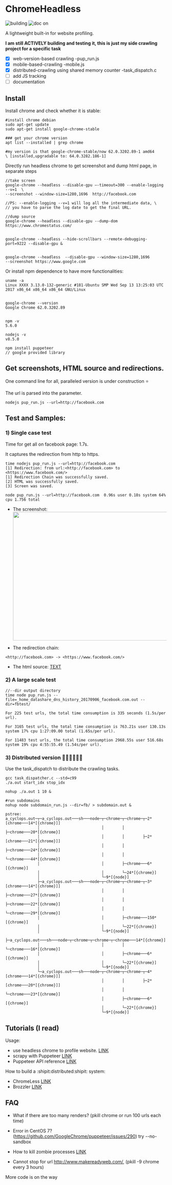 # ChromeHeadless

<p align="left">
<img src="https://ci.pytorch.org/jenkins/job/pytorch-builds/job/pytorch-win-ws2016-cuda9-cudnn7-py3-trigger/badge/icon" alt="building">

<img src="https://img.shields.io/readthedocs/pip.svg" alt="doc on">
</p>
A lightweight built-in for website profiling.


**I am still ACTIVELY building and testing it, this is just my side crawling project for a specific task**

- [x] web-version-based crawling -pup_run.js
- [x] mobile-based-crawling -mobile.js
- [x] distributed-crawling using shared memory counter -task_dispatch.c
- [ ] add JS tracking
- [ ] documentation

## Install

Install chrome and check whether it is stable:

```
#install chrome debian
sudo apt-get update
sudo apt-get install google-chrome-stable

### get your chrome version
apt list --installed | grep chrome

#my version is that google-chrome-stable/now 62.0.3202.89-1 amd64
\ [installed,upgradable to: 64.0.3282.186-1]

```

Directly run headless chrome to get screenshot and dump html page, in separate steps

```
//take screen
google-chrome --headless --disable-gpu —-timeout=300 --enable-logging --v=1  \
--screenshot --window-size=1280,1696  http://facebook.com

//PS: --enable-logging --v=1 will log all the intermediate data, \
// you have to parse the log date to get the final URL.

//dump source
google-chrome --headless --disable-gpu --dump-dom https://www.chromestatus.com/


google-chrome --headless --hide-scrollbars --remote-debugging-port=9222 --disable-gpu &


google-chrome --headless  --disable-gpu --window-size=1280,1696
--screenshot https://www.google.com

```

Or install npm dependence to have more functionalities:
```
uname -a
Linux XXXX 3.13.0-132-generic #181-Ubuntu SMP Wed Sep 13 13:25:03 UTC 2017 x86_64 x86_64 x86_64 GNU/Linux


google-chrome --version
Google Chrome 62.0.3202.89


npm -v
5.6.0

nodejs -v
v8.5.0

npm install puppeteer
// google provided library
```

## Get screenshots, HTML source and redirections.

One command line for all, paralleled version is under construction :star:

The url is parsed into the parameter.

```
nodejs pup_run.js --url=http://facebook.com
```

## Test and Samples:

### 1) Single case test

Time for get all on facebook page: 1.7s.

It captures the redirection from http to https.

```
time nodejs pup_run.js --url=http://facebook.com
[1] Redirection: from url:<http://facebook.com> to <https://www.facebook.com/>
[1] Redirection Chain was successfully saved.
[2] HTML was successfully saved.
[3] Screen was saved.

node pup_run.js --url=http://facebook.com  0.96s user 0.18s system 64% cpu 1.756 total
```

- The screenshot: <img src="https://github.com/ririhedou/ChromeHeadless/blob/master/fb/facebook.com.screen.png" width="800" height="400" />


- The redirection chain:

```
<http://facebook.com> -> <https://www.facebook.com/>
```

- The html source: [TEXT](https://github.com/ririhedou/ChromeHeadless/blob/master/fb/facebook.com.source.txt)

### 2) A large scale test

```
//--dir output directory
time node pup_run.js --file=_home_datashare_dns_history_20170906_facebook.com.out --dir=fbtest/

For 225 test urls, the total time consumption is 335 seconds (1.5s/per url).

For 3165 test urls, the total time consumption is 763.21s user 130.13s system 17% cpu 1:27:09.00 total (1.65s/per url).

For 11483 test urls, the total time consumption 2968.55s user 516.68s system 19% cpu 4:55:55.49 (1.54s/per url).

```


### 3) Distributed version :rocket::rocket::rocket::rocket::rocket::rocket:

Use the task_dispatch to distribute the crawling tasks.

```
gcc task_dispatcher.c --std=c99
./a.out start_idx stop_idx

nohup ./a.out 1 10 &

#run subdomains
nohup node subdomain_run.js --dir=fb/ > subdomain.out &

pstree:
a_cyclops.out─┬─a_cyclops.out───sh───node─┬─chrome─┬─chrome─┬─2*[chrome───14*[{chrome}]]
              │                           │        │        ├─chrome───20*[{chrome}]
              │                           │        │        ├─2*[chrome───21*[{chrome}]]
              │                           │        │        ├─chrome───24*[{chrome}]
              │                           │        │        └─chrome───44*[{chrome}]
              │                           │        ├─chrome───6*[{chrome}]
              │                           │        └─24*[{chrome}]
              │                           └─9*[{node}]
              ├─a_cyclops.out───sh───node─┬─chrome─┬─chrome─┬─3*[chrome───14*[{chrome}]]
              │                           │        │        ├─chrome───27*[{chrome}]
              │                           │        │        ├─chrome───22*[{chrome}]
              │                           │        │        └─chrome───29*[{chrome}]
              │                           │        ├─chrome───150*[{chrome}]
              │                           │        └─22*[{chrome}]
              │                           └─9*[{node}]
              ├─a_cyclops.out───sh───node─┬─chrome─┬─chrome─┬─chrome───14*[{chrome}]
              │                           │        │        └─chrome───16*[{chrome}]
              │                           │        ├─chrome───6*[{chrome}]
              │                           │        └─22*[{chrome}]
              │                           └─9*[{node}]
              └─a_cyclops.out───sh───node─┬─chrome─┬─chrome─┬─4*[chrome───14*[{chrome}]]
                                          │        │        ├─2*[chrome───20*[{chrome}]]
                                          │        │        └─chrome───23*[{chrome}]
                                          │        ├─chrome───6*[{chrome}]
                                          │        └─22*[{chrome}]
                                          └─9*[{node}]

```

## Tutorials (I read)

Usage:

- use headless chrome to profile website. [LINK](https://medium.com/@e_mad_ehsan/getting-started-with-puppeteer-and-chrome-headless-for-web-scrapping-6bf5979dee3e)
- scrapy with Puppeteer [LINK](https://codeburst.io/a-guide-to-automating-scraping-the-web-with-javascript-chrome-puppeteer-node-js-b18efb9e9921)
- Puppeteer API reference [LINK](https://github.com/GoogleChrome/puppeteer/blob/v0.10.2/docs/api.md#pageclose)

How to build a :shipit:distributed:shipit: system:

- ChromeLess [LINK](https://github.com/graphcool/chromeless)
- Brozzler [LINK](https://github.com/internetarchive/brozzler)


## FAQ

- What if there are too many renders? (pkill chrome or run 100 urls each time)
- Error in CentOS 7? (https://github.com/GoogleChrome/puppeteer/issues/290)
  try --no-sandbox
- How to kill zombie processes [LINK](https://www.geeksforgeeks.org/zombie-processes-prevention/)

- Cannot stop for url http://www.makereadyweb.com/,  (pkill -9 chrome every 3 hours)


More code is on the way
